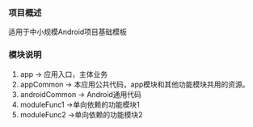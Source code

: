 ### 项目概述

适用于中小规模Android项目基础模板


### 模块说明

1. app -> 应用入口，主体业务
2. appCommon -> 本应用公共代码，app模块和其他功能模块共用的资源。
3. androidCommon -> Android通用代码
6. moduleFunc1 ->单向依赖的功能模块1
5. moduleFunc2 ->单向依赖的功能模块2